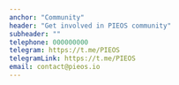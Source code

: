 ```yaml
---
anchor: "Community"
header: "Get involved in PIEOS community"
subheader: ""
telephone: 000000000
telegram: https://t.me/PIEOS
telegramLink: https://t.me/PIEOS
email: contact@pieos.io
---
```

